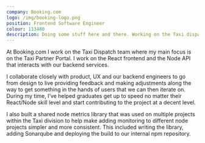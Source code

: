 ```yaml
---
company: Booking.com
logo: /img/booking-logo.png
position: Frontend Software Engineer
colour: 113480
description: Doing some stuff here and there. Working on the Taxi dispatch team managing the development Booking.com Taxi Partner Portal
---
```


At Booking.com I work on the Taxi Dispatch team where my main focus is on the Taxi Partner Portal. I work on the React frontend and the Node API that interacts with our backend services.

I collaborate closely with product, UX and our backend engineers to go from design to live providing feedback and making adjustments along the way to get something in the hands of users that we can then iterate on. During my time, I’ve helped graduates get up to speed no matter their React/Node skill level and start contributing to the project at a decent level.
  
I also built a shared node metrics library that was used on multiple projects within the Taxi division to help make adding monitoring to different node projects simpler and more consistent. This included writing the library, adding Sonarqube and deploying the build to our internal npm repository.
